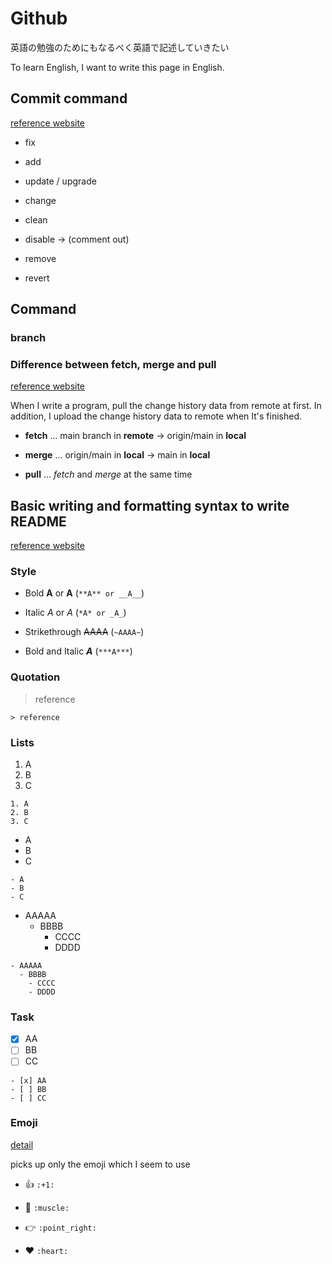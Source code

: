 # Github

英語の勉強のためにもなるべく英語で記述していきたい

To learn English, I want to write this page in English.

## Commit command

[reference website](https://qiita.com/itosho/items/9565c6ad2ffc24c09364)

- fix

- add

- update / upgrade

- change

- clean

- disable -> (comment out) 

- remove

- revert

## __Command__

### branch

### Difference between fetch, merge and pull

[reference website](https://docs.github.com/ja/github/writing-on-github/getting-started-with-writing-and-formatting-on-github/basic-writing-and-formatting-syntax)

When I write a program, pull  the change history data from remote at first. In addition, I upload the change history data to remote when It's finished.

- **fetch** ... main branch in __remote__ → origin/main in __local__
- **merge** ... origin/main in __local__ → main in __local__

- **pull** ... _fetch_ and _merge_ at the same time

## __Basic writing and formatting syntax to write README__

[reference website](https://qiita.com/wann/items/688bc17460a457104d7d)

### Style

- Bold 
     **A** or __A__   (```**A** or __A__```)

- Italic 
    *A* or _A_   (```*A* or _A_```)

- Strikethrough 
    ~~AAAA~~  (```~AAAA~```)

- Bold and Italic 
    ***A*** (```***A***```)

### Quotation

> reference 

```> reference ```

### Lists

1. A
2. B
3. C

```
1. A
2. B
3. C
```

- A
- B
- C

```
- A
- B
- C
```

- AAAAA
  - BBBB
    - CCCC
    - DDDD

```
- AAAAA
  - BBBB
    - CCCC
    - DDDD
```

### Task

- [x] AA
- [ ] BB
- [ ] CC

```
- [x] AA
- [ ] BB
- [ ] CC
```

### Emoji
[detail](https://github.com/ikatyang/emoji-cheat-sheet/blob/master/README.md)

picks up only the emoji which I seem to use

- :+1: ```:+1:```

- :muscle: ```:muscle:```

- :point_right: ```:point_right:```

- :heart: ```:heart:```
